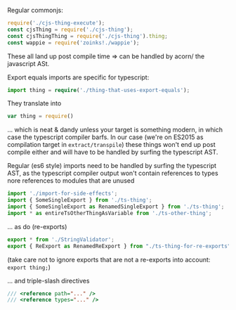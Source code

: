 Regular commonjs:
```typescript
require('./cjs-thing-execute');
const cjsThing = require('./cjs-thing');
const cjsThingThing = require('./cjs-thing').thing;
const wappie = require('zoinks!./wappie');
```
These all land up post compile time => can be handled by acorn/
the javascript ASt.


Export equals imports are specific for typescript:
```typescript
import thing = require('./thing-that-uses-export-equals');
```
They translate into 
```javascript
var thing = require()
```
... which is neat & dandy unless your target is something 
modern, in which case the typescript compiler barfs. In our 
case (we're on ES2015 as compilation target in `extract/transpile`)
these things won't end up post compile either and will have to
be handled by surfing the typescript AST.


Regular (es6 style) imports need to be handled by surfing the typescript AST,
as the typescript compiler output won't contain references to types
nore references to modules that are unused
```typescript
import './import-for-side-effects';
import { SomeSingleExport } from './ts-thing';
import { SomeSingleExport as RenamedSingleExport } from './ts-thing';
import * as entireTsOtherThingAsVariable from './ts-other-thing';
```

... as do (re-exports)
```typescript
export * from './StringValidator';
export { ReExport as RenamedReExport } from "./ts-thing-for-re-exports"
```
(take care not to ignore exports that are not a re-exports into account: `export thing;`)

... and triple-slash directives
```typescript
/// <reference path="..." />
/// <reference types="..." />
```